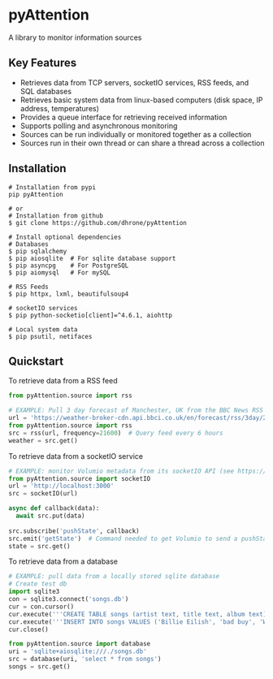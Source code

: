 # pyAttention
A library to monitor information sources

## Key Features

* Retrieves data from TCP servers, socketIO services, RSS feeds, and SQL databases
* Retrieves basic system data from linux-based computers (disk space, IP address, temperatures)
* Provides a queue interface for retrieving received information
* Supports polling and asynchronous monitoring
* Sources can be run individually or monitored together as a collection
* Sources run in their own thread or can share a thread across a collection

## Installation

```shell
# Installation from pypi
pip pyAttention

# or
# Installation from github
$ git clone https://github.com/dhrone/pyAttention

# Install optional dependencies
# Databases
$ pip sqlalchemy
$ pip aiosqlite  # For sqlite database support
$ pip asyncpg    # For PostgreSQL
$ pip aiomysql   # For mySQL

# RSS Feeds
$ pip httpx, lxml, beautifulsoup4

# socketIO services
$ pip python-socketio[client]=^4.6.1, aiohttp

# Local system data
$ pip psutil, netifaces
```

## Quickstart

To retrieve data from a RSS feed

```python
from pyAttention.source import rss

# EXAMPLE: Pull 3 day forecast of Manchester, UK from the BBC News RSS feed
url = 'https://weather-broker-cdn.api.bbci.co.uk/en/forecast/rss/3day/2643123'
from pyAttention.source import rss
src = rss(url, frequency=21600)  # Query feed every 6 hours
weather = src.get()
```

To retrieve data from a socketIO service

```python
# EXAMPLE: monitor Volumio metadata from its socketIO API (see https://volumio.org)  
from pyAttention.source import socketIO
url = 'http://localhost:3000'
src = socketIO(url)

async def callback(data):
  await src.put(data)
  
src.subscribe('pushState', callback)
src.emit('getState')  # Command needed to get Volumio to send a pushState message
state = src.get()
```

To retrieve data from a database

```python
# EXAMPLE: pull data from a locally stored sqlite database
# Create test db
import sqlite3
con = sqlite3.connect('songs.db')
cur = con.cursor()
cur.execute('''CREATE TABLE songs (artist text, title text, album text)''')
cur.execute('''INSERT INTO songs VALUES ('Billie Eilish', 'bad buy', 'When We All Fall Asleep, Where Do We Go?')''')
cur.close()

from pyAttention.source import database
uri = 'sqlite+aiosqlite:///./songs.db'
src = database(uri, 'select * from songs')
songs = src.get()
```
